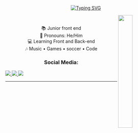 <p align="center"><a href="https://git.io/typing-svg"><img src="https://readme-typing-svg.herokuapp.com?font=nunito&size=25&pause=1000&color=1E90FF&random=false&width=435&lines=Hi%2C+there!+I'm+Kauan+Fernandes." alt="Typing SVG" /></a></p>
<img src="https://media1.tenor.com/m/EHYzxILmfx0AAAAd/tinkering-tony-stark.gif" align="right" width="30%">
<br>

<div style="max-width: 600px;" align="center">
  <p>
    📚 Junior front end <br>
    👾 Pronouns: He/Him<br>
    💻 Learning Front and Back-end<br>
    🎶 Music • Games • soccer • Code<br>
  </p>
</div>

<h3 align="center">Social Media:</h3>
<p align="left-center";>
  <a href="mailto:kauanzinhofernandes3@gmail.com" target="_blank">
    <img src="https://img.shields.io/badge/Gmail-D14836?style=for-the-badge&logo=gmail&logoColor=white" target="_blank">
  </a>
  <a href="https://www.linkedin.com/in/kauan-fernandes-a5633031a/" target="_blank">
    <img src="https://img.shields.io/badge/LinkedIn-0077B5?style=for-the-badge&logo=linkedin&logoColor=white" target="_blank">
  </a>
  <a href="https://www.instagram.com/kauanl.fernandes/?next=%2F" target="_blank">
    <img src="https://img.shields.io/badge/Instagram-E4405F?style=for-the-badge&logo=instagram&logoColor=white" target="_blank">
  </a>
</p>

<hr>
